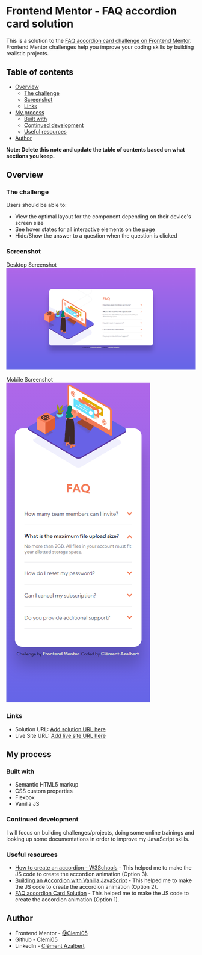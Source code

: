 # Frontend Mentor - FAQ accordion card solution

This is a solution to the [FAQ accordion card challenge on Frontend Mentor](https://www.frontendmentor.io/challenges/faq-accordion-card-XlyjD0Oam). Frontend Mentor challenges help you improve your coding skills by building realistic projects.

## Table of contents

- [Overview](#overview)
  - [The challenge](#the-challenge)
  - [Screenshot](#screenshot)
  - [Links](#links)
- [My process](#my-process)
  - [Built with](#built-with)
  - [Continued development](#continued-development)
  - [Useful resources](#useful-resources)
- [Author](#author)

**Note: Delete this note and update the table of contents based on what sections you keep.**

## Overview

### The challenge

Users should be able to:

- View the optimal layout for the component depending on their device's screen size
- See hover states for all interactive elements on the page
- Hide/Show the answer to a question when the question is clicked

### Screenshot

Desktop Screenshot
![Desktop Screenshot](./images/faq-accordion-card-frontend-mentors_desktop-screenshot.png)

Mobile Screenshot
![Mobile Screenshot](./images/faq-accordion-card-frontend-mentors_mobile-screenshot.png)


### Links

- Solution URL: [Add solution URL here](https://your-solution-url.com)
- Live Site URL: [Add live site URL here](https://your-live-site-url.com)

## My process

### Built with

- Semantic HTML5 markup
- CSS custom properties
- Flexbox
- Vanilla JS


### Continued development

I will focus on building challenges/projects, doing some online trainings and looking up some documentations
in order to improve my JavaScript skills.


### Useful resources

- [How to create an accordion - W3Schools](https://www.w3schools.com/howto/howto_js_accordion.asp) - This helped me to make the JS code to create the accordion animation (Option 3).
- [Building an Accordion with Vanilla JavaScript](https://javascript.plainenglish.io/building-an-accordion-with-vanilla-javascript-8440ab8f07ff) - This helped me to make the JS code to create the accordion animation (Option 2).
- [FAQ accordion Card Solution](https://lm-faq-accordion-card.netlify.app/) - This helped me to make the JS code to create the accordion animation (Option 1).

## Author

- Frontend Mentor - [@Clemi05](https://www.frontendmentor.io/profile/Clemi05)
- Github - [Clemi05](https://github.com/Clemi05)
- LinkedIn - [Clément Azalbert](https://www.linkedin.com/in/clement-azalbert/)
